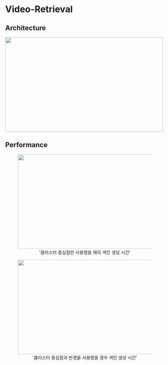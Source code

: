 # Video-Retrieval

## Architecture
<img src="https://github.com/user-attachments/assets/ece04502-930a-4fdb-821a-736dbf3707df" width="500" height="300">

## Performance

<figure style="display: block; text-align: center;">
  <img src="https://github.com/user-attachments/assets/e5734510-f995-47e5-893b-7e378b318a79" width="500" height="300">
  <figcaption style="display: block;">'클러스터 중심점만 사용했을 때의 색인 생성 시간'</figcaption>
</figure>

<figure style="display: block; text-align: center;">
  <img src="https://github.com/user-attachments/assets/aa99fd1f-0c84-44e8-aa23-a2dab52fc923" width="500" height="300">
  <figcaption style="display: block;">'클러스터 중심점과 반경을 사용했을 경우 색인 생성 시간'</figcaption>
</figure>
